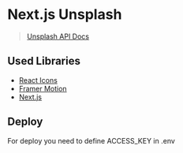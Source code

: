 # Next.js Unsplash
> [Unsplash API Docs](https://unsplash.com/documentation)
 
## Used Libraries
 - [React Icons](https://react-icons.netlify.com/)
 - [Framer Motion](https://www.framer.com/motion/)
 - [Next.js](https://nextjs.org/)

## Deploy
For deploy you need to define ACCESS_KEY in .env


